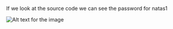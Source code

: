 If we look at the source code we can see the password for natas1

![Alt text for the image](natas0/images/Screenshot_2025-05-26_16-56-49.png)

